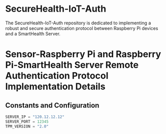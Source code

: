 # SecureHealth-IoT-Auth
The SecureHealth-IoT-Auth repository is dedicated to implementing a robust and secure authentication protocol between Raspberry Pi devices and a SmartHealth Server. 
# Sensor-Raspberry Pi and Raspberry Pi-SmartHealth Server Remote Authentication Protocol Implementation Details

## Constants and Configuration

```python
SERVER_IP = "120.12.12.12"
SERVER_PORT = 12345
TPM_VERSION = "2.0"
